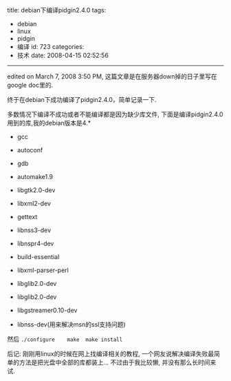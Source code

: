 title: debian下编译pidgin2.4.0
tags:
  - debian
  - linux
  - pidgin
  - 编译
id: 723
categories:
  - 技术
date: 2008-04-15 02:52:56
---

<span id="noticeDiv" class="app docEditedBy" style="padding-bottom: 2px">edited on March 7, 2008 3:50 PM, 这篇文章是在服务器down掉的日子里写在google doc里的.</span>

终于在debian下成功编译了pidgin2.4.0，简单记录一下.

多数情况下编译不成功或者不能编译都是因为缺少库文件, 下面是编译pidgin2.4.0用到的库,我的debian版本是4.*

* gcc 
* autoconf 
* gdb 
* automake1.9

* libgtk2.0-dev 
* libxml2-dev 
* gettext 
* libnss3-dev 
* libnspr4-dev 
* build-essential 
* libxml-parser-perl 
* libglib2.0-dev 
* libglib2.0-dev 
* libgstreamer0.10-dev
* libnss-dev(用来解决msn的ssl支持问题)

然后
`
./configure   
make 
make install
`

后记: 刚刚用linux的时候在网上找编译相关的教程, 一个网友说解决编译失败最简单的方法是把光盘中全部的库都装上... 不过由于我比较懒, 并没有那么长时间来试.
